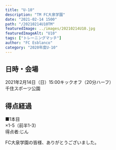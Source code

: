 ```yaml
---
title: "U-10"
description: "TM FC大泉学園"
date: "2021-02-14 1500"
path: "/20210214U10TM"
featuredImage: ../images/20210214U10.jpg
featuredImageAlt: "U10"
tags: ["トレーニングマッチ"]
author: "FC Esblanco"
category: "2020年度U-10"
---
```


## 日時・会場

2021年2月14日（日）15:00キックオフ（20分ハーフ）<br>
千住スポーツ公園

## 得点経過

■1本目<br>
×1-5（前半1-3）<br>
得点者:じん




FC大泉学園の皆様、ありがとうございました。
